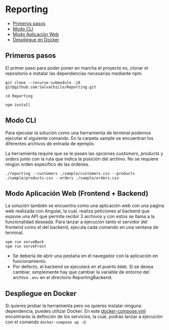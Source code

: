 # Reporting

* [Primeros pasos](#primeros-pasos)
* [Modo CLI](#modo-cli)
* [Modo Aplicación Web](#modo-aplicación-web-frontend--backend)
* [Despliegue en Docker](#despliegue-en-docker)

## Primeros pasos
El primer paso para poder poner en marcha el proyecto es, clonar el repositorio e instalar las dependencias necesarias mediante npm.
```
git clone --recurse-submodule -j8 git@github.com:SalvaChiLlo/Reporting.git

cd Reporting

npm install
```
## Modo CLI
Para ejecutar la solución como una herramienta de terminal podemos ejecutar el siguiente comando.
En la carpeta sample se encuentran los diferentes archivos de entrada de ejemplo.

La herramienta require que se le pasen las opciones *customers*, *products* y *orders* junto con la ruta que indica la posición del archivo. 
No se requiere ningún orden específico de las órdenes.
```
./reporting --customers ./sample/customers.csv --products ./sample/products.csv --orders ./sample/orders.csv
```

## Modo Aplicación Web (Frontend + Backend)
La solución también se encuentra como una aplicación web con una página web realizada con Angular, la cual, realiza peticiones al backend que expone una API que permite recibir 3 archivos y con estos se llama a la funcionalidad deseada.
Para lanzar a ejecución tanto el servidor del frontend como el del backend, ejecuta cada comando en una ventana de terminal.
```
npm run serveBack
npm run serveFront
```
* Se debería de abrir una pestaña en el navegador con la aplicación en funcionamiento.
* Por defecto, el backend se ejecutará en el puerto `8080`. Si se desea cambiar, simplemente hay que cambiar la variable de entorno del archivo `.env` en el directorio ReportingBackend.

## Despliegue en Docker
Si quieres probar la herramienta pero no quieres instalar ninguna dependencia, puedes utilizar Docker.
En este [docker-compose.yml](https://github.com/SalvaChiLlo/Reporting/blob/main/docker-compose.yml) encontrarás la definción de los servicios, la cual, podrás lanzar a ejecución con el comando `docker-compose up -d`.